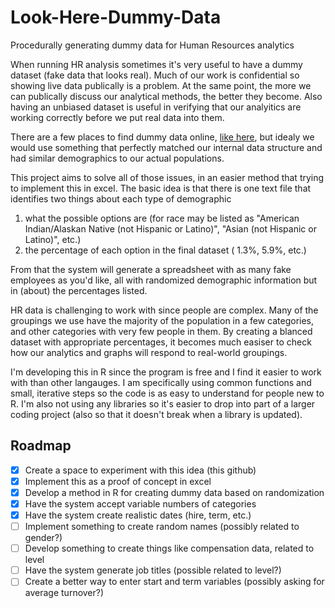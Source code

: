 # Look-Here-Dummy-Data
Procedurally generating dummy data for Human Resources analytics


When running HR analysis sometimes it's very useful to have a dummy dataset (fake data that looks real).  Much of our work is confidential so showing live data publically is a problem.  At the same point, the more we can publically discuss our analytical methods, the better they become.  Also having an unbiased dataset is useful in verifying that our analyitics are working correctly before we put real data into them.

There are a few places to find dummy data online, [like here](https://www.aihr.com/blog/hr-data-sets-people-analytics/), but idealy we would use something that perfectly matched our internal data structure and had similar demographics to our actual populations.

This project aims to solve all of those issues, in an easier method that trying to implement this in excel.  The basic idea is that there is one text file that identifies two things about each type of demographic
1) what the possible options are (for race may be listed as "American Indian/Alaskan Native (not Hispanic or Latino)", "Asian (not Hispanic or Latino)", etc.) 
2) the percentage of each option in the final dataset ( 1.3%, 5.9%, etc.)

From that the system will generate a spreadsheet with as many fake employees as you'd like, all with randomized demographic information but in (about) the percentages listed.

HR data is challenging to work with since people are complex.  Many of the groupings we use have the majority of the population in a few categories, and other categories with very few people in them.  By creating a blanced dataset with appropriate percentages, it becomes much easiser to check how our analytics and graphs will respond to real-world groupings.

I'm developing this in R since the program is free and I find it easier to work with than other langauges.  I am specifically using common functions and small, iterative steps so the code is as easy to understand for people new to R.  I'm also not using any libraries so it's easier to drop into part of a larger coding project (also so that it doesn't break when a library is updated).

## Roadmap

- [X] Create a space to experiment with this idea (this github)
- [X] Implement this as a proof of concept in excel
- [X] Develop a method in R for creating dummy data based on randomization 
- [X] Have the system accept variable numbers of categories
- [X] Have the system create realistic dates (hire, term, etc.)
- [ ] Implement something to create random names (possibly related to gender?)
- [ ] Develop something to create things like compensation data, related to level
- [ ] Have the system generate job titles (possible related to level?)
- [ ] Create a better way to enter start and term variables (possibly asking for average turnover?)
